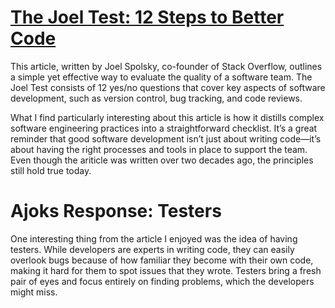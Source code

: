 # [The Joel Test: 12 Steps to Better Code](https://www.joelonsoftware.com/2000/08/09/the-joel-test-12-steps-to-better-code/)

This article, written by Joel Spolsky, co-founder of Stack Overflow, outlines a simple yet effective way to evaluate the quality of a software team. The Joel Test consists of 12 yes/no questions that cover key aspects of software development, such as version control, bug tracking, and code reviews. 

What I find particularly interesting about this article is how it distills complex software engineering practices into a straightforward checklist. It’s a great reminder that good software development isn’t just about writing code—it’s about having the right processes and tools in place to support the team. Even though the ariticle was written over two decades ago, the principles still hold true today.

# Ajoks Response: Testers
One interesting thing from the article I enjoyed was the idea of having testers. While developers are experts in writing code, they can easily overlook bugs because of how familiar they become with their own code, making it hard for them to spot issues that they wrote. Testers bring a fresh pair of eyes and focus entirely on finding problems, which the developers might miss.